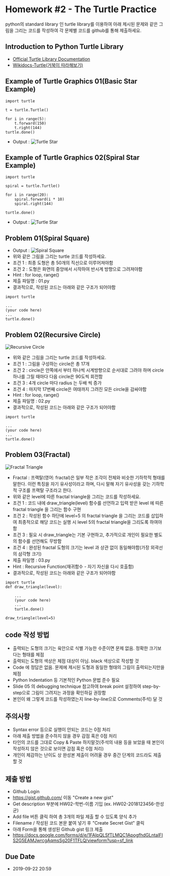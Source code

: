 # Homework #2 - The Turtle Practice
python의 standard library 인 turtle library를 이용하여 아래 제시된 문제와 같은 그림을 그리는 코드를 작성하여 각 문제별 코드를 github를 통해 제출하세요.
 
## Introduction to Python Turtle Library
- [Official Turtle Library Documentation](https://docs.python.org/3.7/library/turtle.html)
- [Wikidocs-Turtle(거북이 따라해보기)](https://wikidocs.net/20370)

## Example of Turtle Graphics 01(Basic Star Example)
```
import turtle
 
t = turtle.Turtle()
 
for i in range(5):
    t.forward(150)
    t.right(144)
turtle.done()
```
- Output :
![Turtle Star](../assets/img/hw/02/01.jpg)

## Example of Turtle Graphics 02(Spiral Star Example)
```
import turtle 

spiral = turtle.Turtle()

for i in range(20):
    spiral.forward(i * 10)
    spiral.right(144)
    
turtle.done()
```
- Output :
![Turtle Star](../assets/img/hw/02/02.png)

## Problem 01(Spiral Square)
- Output :
![Spiral Square](../assets/img/hw/02/03.jpg)
- 위와 같은 그림을 그리는 turtle 코드를 작성하세요.
- 조건 1 : 최종 도형은 총 50개의 직선으로 이루어져야함
- 조건 2 : 도형은 화면의 중앙에서 시작하여 반시계 방향으로 그려져야함
- Hint : for loop, range()
- 제출 파일명 : 01.py
- 결과적으로, 작성된 코드는 아래와 같은 구조가 되어야함
```
import turtle

...
(your code here)
...
turtle.done()
```

## Problem 02(Recursive Circle)
![Recursive Circle](../assets/img/hw/02/04.jpg)
- 위와 같은 그림을 그리는 turtle 코드를 작성하세요.
- 조건 1 : 그림을 구성하는 circle은 총 17개
- 조건 2 : circle은 안쪽에서 부터 하나씩 시계방향으로 순서대로 그려야 하며 circle 하나를 그릴 때마다 다음 circle은 90도씩 회전함
- 조건 3 : 4개 circle 마다 radius 는 두배 씩 증가
- 조건 4 : 마지막 17번째 circle은 여태까지 그려진 모든 circle을 감싸야함
- Hint : for loop, range()
- 제출 파일명 : 02.py
- 결과적으로, 작성된 코드는 아래와 같은 구조가 되어야함
```
import turtle

...
(your code here)
...
turtle.done()
```

## Problem 03(Fractal)
![Fractal Triangle](../assets/img/hw/02/05.png)
- Fractal : 프랙탈(영어: fractal)은 일부 작은 조각이 전체와 비슷한 기하학적 형태를 말한다. 이런 특징을 자기 유사성이라고 하며, 다시 말해 자기 유사성을 갖는 기하학적 구조를 프랙탈 구조라고 한다.
- 위와 같은 level에 따른 fractal triangle을 그리는 코드를 작성하세요.
- 조건 1 : 코드 내에 draw_triangle(level) 함수를 선언하고 입력 받은 level 에 따른 fractal triangle 을 그리는 함수 구현
- 조건 2 : 작성된 함수 하단에 level=5 의 fractal triangle 을 그리는 코드를 삽입하여 최종적으로 해당 코드는 실행 시 level 5의 fractal triangle을 그리도록 하여야 함
- 조건 3 : 필요 시 draw_triangle는 기본 구현하고, 추가적으로 개인이 필요한 별도의 함수를 선언해도 무방함
- 조건 4 : 완성된 fractal 도형의 크기는 level 과 상관 없이 동일해야함(가장 외곽선의 삼각형 크기)
- 제출 파일명 : 03.py
- Hint : Recursive Function(재귀함수 - 자기 자신을 다시 호출함)
- 결과적으로, 작성된 코드는 아래와 같은 구조가 되어야함
```
import turtle
def draw_triangle(level):

    ...
    (your code here)
    ...
    turtle.done()

draw_triangle(level=5)

```


## code 작성 방법
- 출력되는 도형의 크기는 육안으로 식별 가능한 수준이면 문제 없음. 정확한 크기보다는 형태를 체점
- 출력되는 도형의 색상은 체점 대상이 아님. black 색상으로 작성할 것
- Code 에 정답은 없음. 문제에 제시된 도형과 동일한 형태의 그림이 출력되는지만을 체점
- Python Indentation 등 기본적인 Python 문법 준수 필요
- Slide 05 의 debugging technique 참고하여 break point 설정하여 step-by-step으로 그림이 그려지는 과정을 확인하길 권장함
- 본인이 왜 그렇게 코드를 작성하였는지 line-by-line으로 Comments(주석) 달 것

## 주의사항
- Syntax error 등으로 실행이 안되는 코드는 0점 처리
- 아래 제출 방법을 준수하지 않을 경우 감점 혹은 0점 처리
- 타인의 코드를 그대로 Copy & Paste 하지말것(주석의 내용 등을 보았을 때 본인이 작성하지 않은 것으로 보이면 감점 혹은 0점 처리)
- 개인이 체감하는 난이도 상 완성본 제출이 어려울 경우 중간 단계의 코드라도 제출 할 것

## 제출 방법
- Github Login
- https://gist.github.com/ 이동 "Create a new gist"
- Get description 부분에 HW02-학번-이름 기입 (ex. HW02-2018123456-한성균)
- Add file 버튼 클릭 하여 총 3개의 파일 제출 할 수 있도록 양식 추가
- Filename / 작성된 코드 본문 붙여 넣기 후 "Create Secret Gist" 클릭
- 아래 Form을 통해 생성된 Github gist 링크 제출 
- https://docs.google.com/forms/d/e/1FAIpQLSfTLMQC1ApogfhdGLntalFIS2G5EAMJwrcgAqmsSg20F1TFLQ/viewform?usp=sf_link

## Due Date
 - 2019-09-22 20:59
